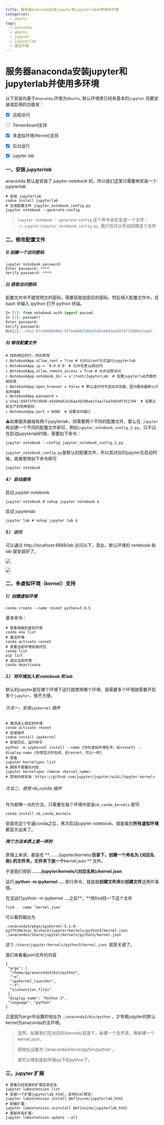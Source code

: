 ```yaml
---
title: 服务器anaconda安装jupyter和jupyterlab并使用多环境
categories:
  - ubuntu
tags:
  - anaconda
  - ubuntu
  - jupyter
  - jupyterlab
  - 虚拟环境
---
```


# 服务器anaconda安装jupyter和jupyterlab并使用多环境

以下安装均基于`Anaconda`,环境为`Ubuntu`, 默认环境里已经有基本的`jupyter`
将要安装或启用的功能有：

- [x] 远程访问

- [ ] Tensorboard支持

- [x] 多虚拟环境(Kernel)支持

- [x] 后台运行

- [x] jupyter lab

### 一，安装 *jupyterlab*

anaconda 默认是安装了 *jupyter notebook* 的，所以我们这里只需要再安装一个 *jupyterlab*

```shell
# 安装 jupyterlab
codna install jupyterlab
# 生成配置文件 jupyter_notebook_config.py
jupyter notebook --generate-config

```

> `jupyter notebook --generate-config`  这个命令会在生成一个文件： `~/.jupyter/jupyter_notebook_config.py` ,我们也可以手动创建这个文件

### 二，修改配置文件

##### 1) 创建一个访问密码

```shell
jupyter notebook password
Enter password: ****
Verify password: ****
```

##### 2) 获取访问密码

配置文件中不接受明文的密码，需要获取加密后的密码，然后填入配置文件中，在 bash 中输入 ipython 打开 python 终端。

```python
In [1]: from notebook.auth import passwd
In [2]: passwd()
Enter password:
Verify password:
Out[2]: 'sha1:67c9e60bb8b6:9ffede0825894254b2e042ea597d771089e11aed'
```

##### 3) 修改配置文件

```shell
# 找到相应的行，然后修改
c.NotebookApp.allow_root = True # 允许以root方式运行jupyterlab
c.NotebookApp.ip = '0.0.0.0' # 允许任意ip段访问
c.NotebookApp.allow_remote_access = True # 允许远程访问
c.NotebookApp.notebook_dir = u'/root/JupyterLab' # 设置jupyterlab页面的根目录
c.NotebookApp.open_browser = False # 默认运行时不启动浏览器，因为服务器默认只有终端嘛
c.NotebookApp.password = u'sha1:b92f3fb7d848:a5d40ab2e26aa3b296ae1faa17aa34d3df351704' # 设置之前生产的哈希密码
c.NotebookApp.port = 8888  # 设置访问端口
```

⚠️如果服务器端有两个jupyterlab，则需要两个不同的配置文件，那么在`.jupyter`再创建一个不同的配置文件即可，例如`jupyter_notebook_config_2.py`，只不过在启动jupyterlab时候，需要如下命令：

```shell
jupyter notebook --config jupyter_notebook_config_2.py
```

`jupyter_notebook_config.py`是默认的配置文件，所以其对应的jupyter在启动时候，直接使用如下命令即可

```shell
jupyter notebook
```

##### 4） 启动服务

启动 jupyter notebook

`jupyter notebook # nohup jupyter notebook &` 

启动 jupyterlab

`jupyter lab # nohup jupyter lab &`

##### 5） 访问

可以通过 http://localhost:8888/lab 访问以下，至此，默认环境的 notebook 和 lab 就安装好了。

![](/public/img/image-20210210185615240.png)

![](/public/img/image-20210131005527986.png)

### 二，多虚拟环境（kernel）支持

##### 1）创建虚拟环境

`conda create --name resnet python=3.8.5`

基本命令：

```shell
# 查看电脑的虚拟环境
conda env list
# 激活环境
conda activate resnet
# 查看当前环境安装的包
conda list
pip list
# 退出当前环境
conda deactivate
```

##### 2） 将环境加入到 notebook 和 lab

默认的jupyter是在哪个环境下运行就使用哪个环境，我需要多个环境就需要开启多个`jupyter`，很不方便。

###### 方法一，安装`ipykernel` 插件

```shell
# 激活进入相应的环境
conda activate resnet
# 安装插件
codna install ipykernel
# 安装完后，运行命令
python -m ipykernel install --name {你的虚拟环境名字，如resnet} --display-name {你想显示的名称，如resnet，可以一样}
# 查看
jupyter kernelspec list
# 删除不需要的内核
jupyter kernelspec remove <kernel_name>
# 其他内核安装：https://github.com/jupyter/jupyter/wiki/Jupyter-kernels
```

###### 方法二，使用 nb_conda 插件

作为偷懒一点的方法，只需要在每个环境中安装`nb_conda_kernels` 即可

```shell
conda install nb_conda_kernels
```

 安装完这个牛逼conda之后，再次启动jupyter notebook，就能看到**所有虚拟环境**都显示出来了。

##### 两个方法本质上是一样的

原理上来讲，都是在 **......../jupyter/kernels/**目录下，创建一个命名为 **{对应名称}** 的文件夹，文件夹下放一个**kernel.json ** 文件。

于是我们得到 **....../jupyter/kernels/{对应名称}/kernel.json**

运行 **python -m ipykernel ....**  那行命令，就是做**创建文件夹**和**创建文件**这两件事情。

在没运行python -m ipykernel ....之前**，**用find找一下这个文件

```shell
find . -name 'kernel.json'
```

可以看到输出为

```shell
./anaconda3/pkgs/ipykernel-5.1.0-py37h39e3cac_0/share/jupyter/kernels/python3/kernel.json
./anaconda3/share/jupyter/kernels/python3/kernel.json
```

这个 `/share/jupyter/kernels/python3/kernel.json `就是关键了。

我们来看看json文件的内容

```shell
{
 "argv": [
  "/home/qq/anaconda3/bin/python",
  "-m",
  "ipykernel_launcher",
  "-f",
  "{connection_file}"
 ],
 "display_name": "Python 3",
 "language": "python"
}
```

正是因为argv中设置的地址为 `./anaconda3/bin/python` ，才导致jupyter的默认kernel为anaconda的主环境。

> 显然，如果我们在对应的/kernels/目录下，新建一个文件夹，再新建一个kernel.json，
>
> 把地址设置为'./anaconda3/envs/qq/bin/python'，
>
> 就可以用到虚拟环境qq下的python了。

### 三，jupyter 扩展

```shell
# 查看已经安装的扩展及其状态
jupyter labextension list
# 安装一个扩展jupyterlab_html，支持html预览:
jupyter labextension install @mflevine/jupyterlab_html
# 卸载扩展:
jupyter labextension uninstall @mflevine/jupyterlab_html
# 更新所有扩展:
jupyter labextension update --all
```

